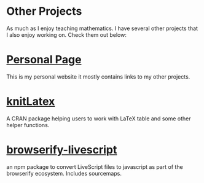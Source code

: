 # Other Projects

As much as I enjoy teaching mathematics. I have several other projects that I
also enjoy working on. Check them out below:

# [Personal Page](https://coachshea.gihtub.io)

This is my personal website it mostly contains links to my other projects.

# [knitLatex](https://github.com/coachshea/knitLatex)

A CRAN package helping users to work with LaTeX table and some other helper
functions.

# [browserify-livescript](https://www.npmjs.com/package/browserify-livescript)

an npm package to convert LiveScript files to javascript as part of the
browserify ecosystem. Includes sourcemaps.
